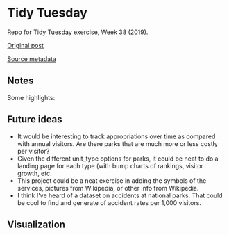 # Tidy Tuesday
Repo for Tidy Tuesday exercise, Week 38 (2019).

[Original post]()

[Source metadata]()

## Notes  


Some highlights:

## Future ideas

* It would be interesting to track appropriations over time as compared with annual visitors. Are there parks that are much more or less costly per visitor?
* Given the different unit_type options for parks, it could be neat to do a landing page for each type (with bump charts of rankings, visitor growth, etc.
* This project could be a neat exercise in adding the symbols of the services, pictures from Wikipedia, or other info from Wikipedia.
* I think I've heard of a dataset on accidents at national parks. That could be cool to find and generate of accident rates per 1,000 visitors.

## Visualization  

![]()

